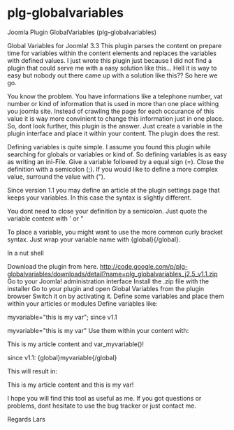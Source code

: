 plg-globalvariables
===================

Joomla Plugin GlobalVariables (plg-globalvariables)


Global Variables
for Joomla! 3.3
This plugin parses the content on prepare time for variables within the content elements and replaces the variables with defined values. I just wrote this plugin just because I did not find a plugin that could serve me with a easy solution like this... Hell it is way to easy but nobody out there came up with a solution like this?? So here we go.

You know the problem. You have informations like a telephone number, vat number or kind of information that is used in more than one place withing you joomla site. Instead of crawling the page for each occurance of this value it is way more convinient to change this information just in one place. So, dont look further, this plugin is the answer. Just create a variable in the plugin interface and place it within your content. The plugin does the rest.

Defining variables is quite simple. I assume you found this plugin while searching for globals or variables or kind of. So defining variables is as easy as writing an ini-File. Give a variable followed by a equal sign (=). Close the definition with a semicolon (;). If you would like to define a more complex value, surround the value with (").

Since version 1.1 you may define an article at the plugin settings page that keeps your variables. In this case the syntax is slightly different.

You dont need to close your definition by a semicolon. Just quote the variable content with ' or "

To place a variable, you might want to use the more common curly bracket syntax. Just wrap your variable name with {global}{/global}.

In a nut shell

Download the plugin from here. http://code.google.com/p/plg-globalvariables/downloads/detail?name=plg_globalvariables_j2.5_v1.1.zip
Go to your Joomla! administration interface
Install the .zip file with the installer
Go to your plugin and open Global Variables from the plugin browser
Switch it on by activating it.
Define some variables and place them within your articles or modules
Define variables like:

myvariable="this is my var";
since v1.1

myvariable="this is my var"
Use them within your content with:

This is my article content and var_myvariable()!

since v1.1: {global}myvariable{/global}

This will result in:

This is my article content and this is my var!

I hope you will find this tool as useful as me. If you got questions or problems, dont hesitate to use the bug tracker or just contact me.

Regards Lars
